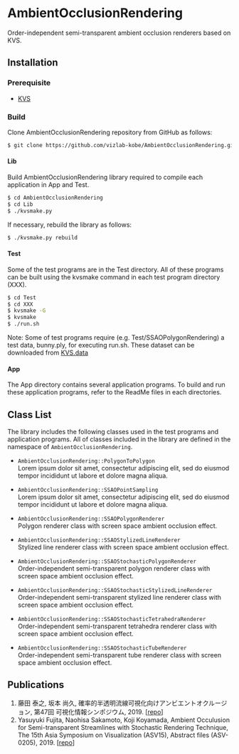# AmbientOcclusionRendering
Order-independent semi-transparent ambient occlusion renderers based on KVS.

## Installation

### Prerequisite
* [KVS](https://github.com/naohisas/KVS)

### Build
Clone AmbientOcclusionRendering repository from GitHub as follows:
```bash
$ git clone https://github.com/vizlab-kobe/AmbientOcclusionRendering.git
```

#### Lib
Build AmbientOcclusionRendering library required to compile each application in App and Test.
```bash
$ cd AmbientOcclusionRendering
$ cd Lib
$ ./kvsmake.py
```

If necessary, rebuild the library as follows:
```bash
$ ./kvsmake.py rebuild
```

#### Test
Some of the test programs are in the Test directory. All of these programs can be built using the kvsmake command in each test program directory (XXX).
```bash
$ cd Test
$ cd XXX
$ kvsmake -G
$ kvsmake
$ ./run.sh
```

Note: Some of test programs require (e.g. Test/SSAOPolygonRendering) a test data, bunny.ply, for executing run.sh. These dataset can be downloaded from [KVS.data](https://github.com/naohisas/KVS.data)

#### App
The App directory contains several application programs. To build and run these application programs, refer to the ReadMe files in each directories.

## Class List
The library includes the following classes used in the test programs and application programs. All of classes included in the library are defined in the namespace of `AmbientOcclusionRendering`.

* `AmbientOcclusionRendering::PolygonToPolygon`
<br>Lorem ipsum dolor sit amet, consectetur adipiscing elit, sed do eiusmod tempor incididunt ut labore et dolore magna aliqua.

* `AmbientOcclusionRendering::SSAOPointSampling`
<br>Lorem ipsum dolor sit amet, consectetur adipiscing elit, sed do eiusmod tempor incididunt ut labore et dolore magna aliqua.

* `AmbientOcclusionRendering::SSAOPolygonRenderer`
<br>Polygon renderer class with screen space ambient occlusion effect.

* `AmbientOcclusionRendering::SSAOStylizedLineRenderer`
<br>Stylized line renderer class with screen space ambient occlusion effect.

* `AmbientOcclusionRendering::SSAOStochasticPolygonRenderer`
<br>Order-independent semi-transparent polygon renderer class with screen space ambient occlusion effect.

* `AmbientOcclusionRendering::SSAOStochasticStylizedLineRenderer`
<br>Order-independent semi-transparent stylized line renderer class with screen space ambient occlusion effect.

* `AmbientOcclusionRendering::SSAOStochasticTetrahedraRenderer`
<br>Order-independent semi-transparent tetrahedra renderer class with screen space ambient occlusion effect.

* `AmbientOcclusionRendering::SSAOStochasticTubeRenderer`
<br>Order-independent semi-transparent tube renderer class with screen space ambient occlusion effect.

## Publications
1. 藤田 泰之, 坂本 尚久, 確率的半透明流線可視化向けアンビエントオクルージョン, 第47回 可視化情報シンポジウム, 2019. [[repo](https://github.com/vizlab-kobe-paper/2019_VisSympo__YasuyukiFujita)]
2. Yasuyuki Fujita, Naohisa Sakamoto, Koji Koyamada, Ambient Occulusion for Semi-transparent Streamlines with Stochastic Rendering Technique, The 15th Asia Symposium on Visualization (ASV15), Abstract files (ASV-0205), 2019. [[repo](https://github.com/vizlab-kobe-paper/2019_ASV__YasuyukiFujita/blob/master/Submitted/abst.pdf)]
